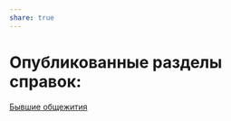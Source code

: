 ```yaml
---
share: true
---
```

# Опубликованные разделы справок:
[Бывшие общежития](Алгоритмы%20работы/Бывшие%20общежития/Бывшие%20общежития.md)